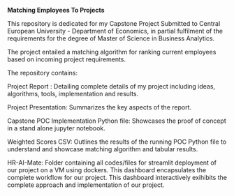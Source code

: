 **Matching Employees To Projects**


This repository is dedicated for my Capstone Project Submitted to Central European University - Department of Economics, in partial fulfilment of the requirements for the degree of Master of Science in Business Analytics.

The project entailed a matching algorithm for ranking current employees based on incoming project requirements. 

The repository contains:

Project Report : Detailing complete details of my project including ideas, algorithms, tools, implementation and results.

Project Presentation: Summarizes the key aspects of the report.

Capstone POC Implementation Python file: Showcases the proof of concept in a stand alone jupyter notebook.

Weighted Scores CSV: Outlines the results of the running POC Python file to understand and showcase matching algorithm and tabular results.

HR-AI-Mate: Folder containing all codes/files for streamlit deployment of our project on a VM using dockers. This dashboard encapsulates the complete workflow for our project.
This dashboard interactively exihibits the complete approach and implementation of our project.     
